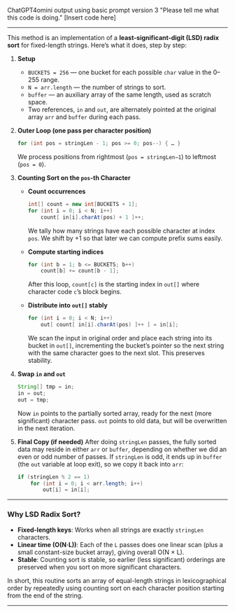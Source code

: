 ChatGPT4omini output using basic prompt version 3
"Please tell me what this code is doing."
[Insert code here]

-----------------------------------------------------------------------------------------------------
This method is an implementation of a **least-significant-digit (LSD) radix sort** for fixed-length strings. Here’s what it does, step by step:

1. **Setup**

   * `BUCKETS = 256` — one bucket for each possible `char` value in the 0–255 range.
   * `N = arr.length` — the number of strings to sort.
   * `buffer` — an auxiliary array of the same length, used as scratch space.
   * Two references, `in` and `out`, are alternately pointed at the original array `arr` and `buffer` during each pass.

2. **Outer Loop (one pass per character position)**

   ```java
   for (int pos = stringLen - 1; pos >= 0; pos--) { … }
   ```

   We process positions from rightmost (`pos = stringLen−1`) to leftmost (`pos = 0`).

3. **Counting Sort on the `pos`-th Character**

   * **Count occurrences**

     ```java
     int[] count = new int[BUCKETS + 1];
     for (int i = 0; i < N; i++)
         count[ in[i].charAt(pos) + 1 ]++;
     ```

     We tally how many strings have each possible character at index `pos`. We shift by +1 so that later we can compute prefix sums easily.

   * **Compute starting indices**

     ```java
     for (int b = 1; b <= BUCKETS; b++)
         count[b] += count[b - 1];
     ```

     After this loop, `count[c]` is the starting index in `out[]` where character code `c`’s block begins.

   * **Distribute into `out[]` stably**

     ```java
     for (int i = 0; i < N; i++)
         out[ count[ in[i].charAt(pos) ]++ ] = in[i];
     ```

     We scan the input in original order and place each string into its bucket in `out[]`, incrementing the bucket’s pointer so the next string with the same character goes to the next slot. This preserves stability.

4. **Swap `in` and `out`**

   ```java
   String[] tmp = in;
   in = out;
   out = tmp;
   ```

   Now `in` points to the partially sorted array, ready for the next (more significant) character pass. `out` points to old data, but will be overwritten in the next iteration.

5. **Final Copy (if needed)**
   After doing `stringLen` passes, the fully sorted data may reside in either `arr` or `buffer`, depending on whether we did an even or odd number of passes. If `stringLen` is odd, it ends up in `buffer` (the `out` variable at loop exit), so we copy it back into `arr`:

   ```java
   if (stringLen % 2 == 1)
       for (int i = 0; i < arr.length; i++)
           out[i] = in[i];
   ```

---

### Why LSD Radix Sort?

* **Fixed-length keys**: Works when all strings are exactly `stringLen` characters.
* **Linear time (O(N·L))**: Each of the `L` passes does one linear scan (plus a small constant-size bucket array), giving overall O(N × L).
* **Stable**: Counting sort is stable, so earlier (less significant) orderings are preserved when you sort on more significant characters.

In short, this routine sorts an array of equal-length strings in lexicographical order by repeatedly using counting sort on each character position starting from the end of the string.

-----------------------------------------------------------------------------------------------------